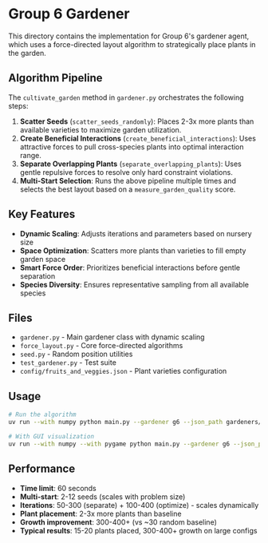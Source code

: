# Group 6 Gardener

This directory contains the implementation for Group 6's gardener agent, which uses a force-directed layout algorithm to strategically place plants in the garden.

## Algorithm Pipeline

The `cultivate_garden` method in `gardener.py` orchestrates the following steps:

1. **Scatter Seeds** (`scatter_seeds_randomly`): Places 2-3x more plants than available varieties to maximize garden utilization.
2. **Create Beneficial Interactions** (`create_beneficial_interactions`): Uses attractive forces to pull cross-species plants into optimal interaction range.
3. **Separate Overlapping Plants** (`separate_overlapping_plants`): Uses gentle repulsive forces to resolve only hard constraint violations.
4. **Multi-Start Selection**: Runs the above pipeline multiple times and selects the best layout based on a `measure_garden_quality` score.

## Key Features

- **Dynamic Scaling**: Adjusts iterations and parameters based on nursery size
- **Space Optimization**: Scatters more plants than varieties to fill empty garden space
- **Smart Force Order**: Prioritizes beneficial interactions before gentle separation
- **Species Diversity**: Ensures representative sampling from all available species

## Files

- `gardener.py` - Main gardener class with dynamic scaling
- `force_layout.py` - Core force-directed algorithms
- `seed.py` - Random position utilities
- `test_gardener.py` - Test suite
- `config/fruits_and_veggies.json` - Plant varieties configuration

## Usage

```bash
# Run the algorithm
uv run --with numpy python main.py --gardener g6 --json_path gardeners/group6/config/fruits_and_veggies.json --turns 100

# With GUI visualization
uv run --with numpy --with pygame python main.py --gardener g6 --json_path gardeners/group6/config/fruits_and_veggies.json --turns 100 --gui
```

## Performance

- **Time limit**: 60 seconds
- **Multi-start**: 2-12 seeds (scales with problem size)
- **Iterations**: 50-300 (separate) + 100-400 (optimize) - scales dynamically
- **Plant placement**: 2-3x more plants than baseline
- **Growth improvement**: 300-400+ (vs ~30 random baseline)
- **Typical results**: 15-20 plants placed, 300-400+ growth on large configs